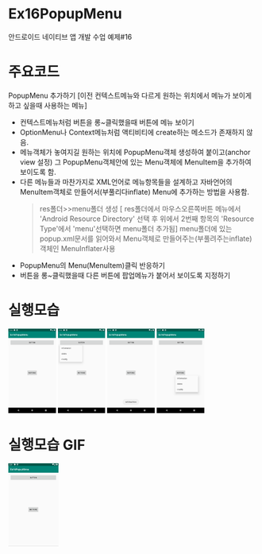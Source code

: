 # Ex16PopupMenu
안드로이드 네이티브 앱 개발 수업 예제#16

# 주요코드
PopupMenu 추가하기 [이전 컨텍스트메뉴와 다르게 원하는 위치에서 메뉴가 보이게 하고 싶을때 사용하는 메뉴]

- 컨텍스트메뉴처럼 버튼을 롱~클릭했을때 버튼에 메뉴 보이기
- OptionMenu나 Context메뉴처럼 액티비티에 create하는 메소드가 존재하지 않음.
- 메뉴객체가 놓여지길 원하는 위치에 PopupMenu객체 생성하여 붙이고(anchor view 설정) 그 PopupMenu객체안에 있는 Menu객체에 MenuItem을 추가하여 보이도록 함.
- 다른 메뉴들과 마찬가지로 XML언어로 메뉴항목들을 설계하고 자바언어의 MenuItem객체로 만들어서(부풀리다inflate) Menu에 추가하는 방법을 사용함.
    > res폴더>>menu폴더 생성 [ res폴더에서 마우스오른쪽버튼 메뉴에서 'Android Resource Directory' 선택 후 위에서 2번째 항목의 'Resource Type'에서 'menu'선택하면 menu폴더 추가됨]
    > menu폴더에 있는 popup.xml문서를 읽어와서 Menu객체로 만들어주는(부풀려주는inflate) 객체인 MenuInflater사용
- PopupMenu의 Menu(MenuItem)클릭 반응하기
- 버튼을 롱~클릭했을때 다른 버튼에 팝업메뉴가 붙어서 보이도록 지정하기

# 실행모습
<div>
  <img src="device-2020-02-11-111432.png" width="19%"/>
  <img src="device-2020-02-11-111622.png" width="19%"/>
  <img src="device-2020-02-11-111646.png" width="19%"/>
  <img src="device-2020-02-11-111751.png" width="19%"/>
</div>

# 실행모습 GIF
<div>
  <img src="GIF.gif" width="20%"/>
</div>
